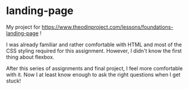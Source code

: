 # landing-page

My project for https://www.theodinproject.com/lessons/foundations-landing-page !

I was already familiar and rather comfortable with HTML and most of the CSS styling required for this assignment. However, I didn't know the first thing about flexbox. 

After this series of assignments and final project, I feel more comfortable with it. Now I at least know enough to ask the right questions when I get stuck!